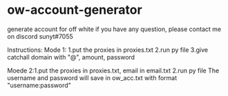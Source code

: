 # ow-account-generator
generate account for off white
if you have any question, please contact me on discord sunyt#7055

Instructions:
Mode 1: 1.put the proxies in proxies.txt
        2.run py file
        3.give catchall domain with "@", amount, password
        
Moede 2:1.put the proxies in proxies.txt, email in email.txt
        2.run py file
The username and password will save in ow_acc.txt with format "username:password"
